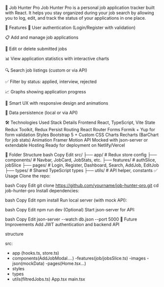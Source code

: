 💼 Job Hunter Pro
Job Hunter Pro is a personal job application tracker built with React. It helps you stay organized during your job search by allowing you to log, edit, and track the status of your applications in one place.

🚀 Features
🔐 User authentication (Login/Register with validation)

📋 Add and manage job applications

📝 Edit or delete submitted jobs

📊 View application statistics with interactive charts

🔍 Search job listings (custom or via API)

✅ Filter by status: applied, interview, rejected

📈 Graphs showing application progress

🧠 Smart UX with responsive design and animations

💾 Data persistence (local or via API)

🛠️ Technologies Used
Stack Details
Frontend React, TypeScript, Vite
State Redux Toolkit, Redux Persist
Routing React Router
Forms Formik + Yup for form validation
Styles Bootstrap 5 + Custom CSS
Charts Recharts (BarChart for job stats)
Animation Framer Motion
API Mocked with json-server or extendable
Hosting Ready for deployment on Netlify/Vercel

📁 Folder Structure
bash
Copy
Edit
src/
├── app/ # Redux store config
├── components/ # Navbar, JobCard, JobStats, etc.
├── features/ # authSlice, jobSlice
├── pages/ # Login, Register, Dashboard, Search, AddJob, EditJob
├── types/ # Shared TypeScript types
├── utils/ # API helper, constants
✅ Usage
Clone the repo:

bash
Copy
Edit
git clone https://github.com/yourname/job-hunter-pro.git
cd job-hunter-pro
Install dependencies:

bash
Copy
Edit
npm install
Run local server (with mock API):

bash
Copy
Edit
npm run dev
(Optional) Start json-server for API:

bash
Copy
Edit
json-server --watch db.json --port 5000
📌 Future Improvements
Add JWT authentication and backend API

structure

src:

- app (hooks.ts, store.ts)
- components(AddJobModal....)
  -features(job/jobsSlice.ts)
  -images
  -json(mockData)
  -pages(Home.tsx...)
- styles
- types
- utils(filtredJobs.ts)
  App.tsx
  main.tsx

